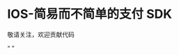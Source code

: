 # IOS-简易而不简单的支付 SDK

敬请关注，欢迎贡献代码


<Q url="tencent://message/?uin=572839485&Site=%E5%AE%A2%E6%9C%8D&Menu=yes" />
